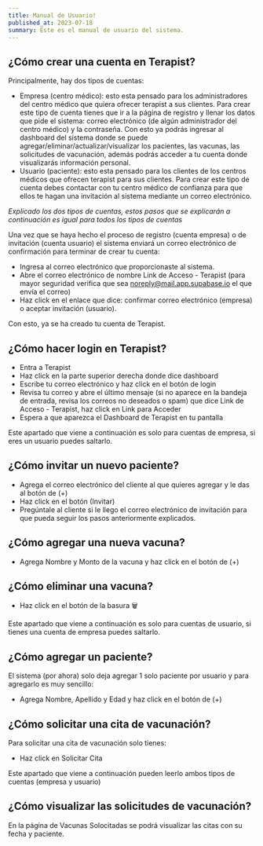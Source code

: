 ```yaml
---
title: Manual de Usuario!
published_at: 2023-07-18
summary: Este es el manual de usuario del sistema.
---
```


## ¿Cómo crear una cuenta en Terapist?

Principalmente, hay dos tipos de cuentas:

- Empresa (centro médico): esto esta pensado para los administradores del centro médico que quiera ofrecer terapist a sus clientes. Para crear este tipo de cuenta tienes que ir a la página de registro y llenar los datos que pide el sistema: correo electrónico (de algún administrador del centro médico) y la contraseña. Con esto ya podrás ingresar al dashboard del sistema donde se puede agregar/eliminar/actualizar/visualizar los pacientes, las vacunas, las solicitudes de vacunación, además podrás acceder a tu cuenta donde visualizarás información personal.
- Usuario (paciente): esto esta pensado para los clientes de los centros médicos que ofrecen terapist para sus clientes. Para crear este tipo de cuenta debes contactar con tu centro médico de confianza para que ellos te hagan una invitación al sistema mediante un correo electrónico.

*Explicado los dos tipos de cuentas, estos pasos que se explicarán a continuación es igual para todos los tipos de cuentas* 

Una vez que se haya hecho el proceso de registro (cuenta empresa) o de invitación (cuenta usuario) el sistema enviará un correo electrónico de confirmación para terminar de crear tu cuenta: 

- Ingresa al correo electrónico que proporcionaste al sistema.
- Abre el correo electrónico de nombre Link de Acceso - Terapist (para mayor seguridad verifica que sea [noreply@mail.app.supabase.io](mailto:noreply@mail.app.supabase.io) el que envía el correo)
- Haz click en el enlace que dice: confirmar correo electrónico (empresa) o aceptar invitación (usuario).

Con esto, ya se ha creado tu cuenta de Terapist. 

## ¿Cómo hacer login en Terapist?

- Entra a Terapist
- Haz click en la parte superior derecha donde dice dashboard
- Escribe tu correo electrónico y haz click en el botón de login
- Revisa tu correo y abre el último mensaje (si no aparece en la bandeja de entrada, revisa los correos no deseados o spam) que dice Link de Acceso - Terapist, haz click en Link para Acceder
- Espera a que aparezca el Dashboard de Terapist en tu pantalla

Este apartado que viene a continuación es solo para cuentas de empresa, si eres un usuario puedes saltarlo. 

## ¿Cómo invitar un nuevo paciente?

- Agrega el correo electrónico del cliente al que quieres agregar y le das al botón de (+)
- Haz click en el botón (Invitar)
- Pregúntale al cliente si le llego el correo electrónico de invitación para que pueda seguir los pasos anteriormente explicados.

## ¿Cómo agregar una nueva vacuna?

- Agrega Nombre y Monto de la vacuna y haz click en el botón de (+)

## ¿Cómo eliminar una vacuna?

- Haz click en el botón de la basura 🗑

Este apartado que viene a continuación es solo para cuentas de usuario, si tienes una cuenta de empresa puedes saltarlo. 

## ¿Cómo agregar un paciente?

El sistema (por ahora) solo deja agregar 1 solo paciente por usuario y para agregarlo es muy sencillo: 

- Agrega Nombre, Apellido y Edad y haz click en el botón de (+)

## ¿Cómo solicitar una cita de vacunación?

Para solicitar una cita de vacunación solo tienes: 

- Haz click en Solicitar Cita

Este apartado que viene a continuación pueden leerlo ambos tipos de cuentas (empresa y usuario) 

## ¿Cómo visualizar las solicitudes de vacunación?

En la página de Vacunas Solocitadas se podrá visualizar las citas con su fecha y paciente.
